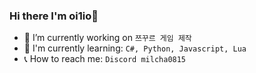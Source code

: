 ### Hi there I'm oi1io👋

- 🔭 I’m currently working on ``쯔꾸르 게임 제작``
- 🌱 I'm currently learning: ``C#, Python, Javascript, Lua``
- 📞 How to reach me: ``Discord milcha0815``
